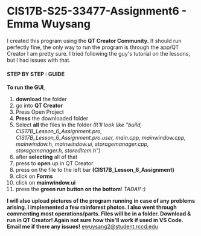 # CIS17B-S25-33477-Assignment6 - Emma Wuysang

I created this program using the **QT Creator Community.** It should run perfectly fine, the only way to run the program is through the app/QT Creator I am pretty sure. I tried following the guy's tutorial on the lessons, but I had issues with that. 

<h4>STEP BY STEP : GUIDE</h4>

**To run the GUI**,
1. **download** the folder
2. go into **QT Creator**
3. Press Open Project
4. **Press** the downloaded folder
5. Select **all** the files in the folder *(It'll look like "build, CIS17B_Lesson_6_Assignment.pro, CIS17B_Lesson_6_Assignment.pro.user, main.cpp, mainwindow.cpp, mainwindow.h, mainwindow.ui, storagemanager.cpp, storagemanager.h, storedItem.h")*
6. after **selecting** all of that
7. press to **open** up in QT Creator
8. press on the file to the left bar **(CIS17B_Lesson_6_Assignment)**
9. click on **Forms**
10. click on **mainwindow.ui**
11. press the **green run button on the bottom**!
*TADA!! :)*

**I will also upload pictures of the program running in case of any problems arising. I implemented a few rainforest photos. I also went through commenting most operations/parts. Files will be in a folder. Download & run in QT Creator! Again not sure how this'll work if used in VS Code. Email me if there any issues!** ewuysang2@student.rccd.edu
